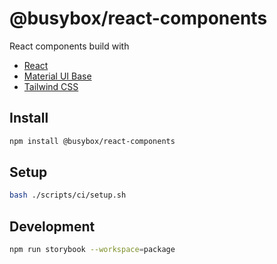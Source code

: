 # @busybox/react-components

React components build with

- [React](https://reactjs.org/)
- [Material UI Base](https://mui.com/base-ui/getting-started/)
- [Tailwind CSS](https://tailwindcss.com/)

## Install

```bash
npm install @busybox/react-components
```

## Setup

```bash
bash ./scripts/ci/setup.sh
```

## Development

```bash
npm run storybook --workspace=package
```
